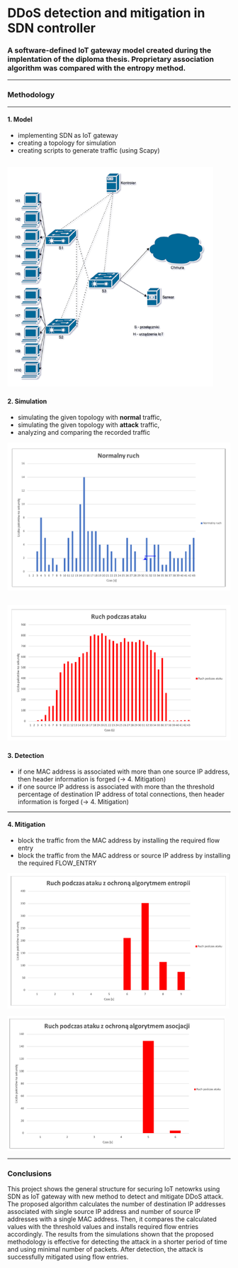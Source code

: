 
# DDoS detection and mitigation in SDN controller
### A software-defined IoT gateway model created during the implentation of the diploma thesis. Proprietary association algorithm was compared with the entropy method.
---
### Methodology
---
#### 1. Model
* implementing SDN as IoT gateway
* creating a topology for simulation 
* creating scripts to generate traffic (using Scapy)

![Alt text](/ss/1.png?raw=true "Topology")
---
#### 2. Simulation
* simulating the given topology with **normal** traffic,
* simulating the given topology with **attack** traffic,
* analyzing and comparing the recorded traffic

![Alt text](/ss/2.png?raw=true "Normal traffic")

![Alt text](/ss/3.png?raw=true "Attack traffic")
---

#### 3. Detection
* if one MAC address is associated with more than one source IP address, then header information is forged (-> 4. Mitigation)
* if one source IP address is associated with more than the threshold percentage of destination IP address of total connections, then header information is forged (-> 4. Mitigation)

---
#### 4. Mitigation
* block the traffic from the MAC address by installing the required flow entry
* block the traffic from the MAC address or source IP address by installing the required FLOW_ENTRY

![Alt text](/ss/4.png?raw=true )

![Alt text](/ss/5.png?raw=true )

***
### Conclusions
This project shows the general structure for securing IoT netowrks using SDN as IoT gateway with new method to detect and mitigate DDoS attack. The proposed algorithm calculates the number of destination IP addresses associated with single source IP address and number of source IP addresses with a single MAC address. Then, it compares the calculated values with the threshold values and installs required flow entries accordingly. The results from the simulations shown that the proposed methodology is effective for detecting the attack in a shorter period of time and using minimal number of packets. After detection, the attack is successfully mitigated using flow entries.
